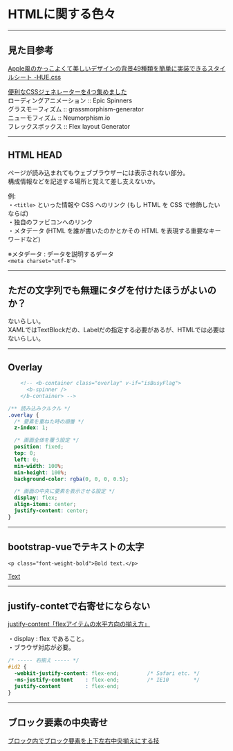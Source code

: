 # HTMLに関する色々

---

## 見た目参考

[Apple風のかっこよくて美しいデザインの背景49種類を簡単に実装できるスタイルシート -HUE.css](https://coliss.com/articles/build-websites/operation/css/gradient-background-hue-css.html)  

[便利なCSSジェネレーターを4つ集めました](https://twitter.com/mndgn_y/status/1471465529571672065)  
ローディングアニメーション :: Epic Spinners  
グラスモーフィズム :: grassmorphism-generator  
ニューモフィズム :: Neumorphism.io  
フレックスボックス :: Flex layout Generator  

---

## HTML HEAD

ページが読み込まれてもウェブブラウザーには表示されない部分。  
構成情報などを記述する場所と覚えて差し支えないか。  

例:  
・`<title>` といった情報や CSS へのリンク (もし HTML を CSS で修飾したいならば)  
・独自のファビコンへのリンク  
・メタデータ (HTML を誰が書いたのかとかその HTML を表現する重要なキーワードなど)  

※メタデータ : データを説明するデータ  
`<meta charset="utf-8">`

---

## ただの文字列でも無理にタグを付けたほうがよいのか？

ないらしい。  
XAMLではTextBlockだの、Labelだの指定する必要があるが、HTMLでは必要はないらしい。  

---

## Overlay

``` html
    <!-- <b-container class="overlay" v-if="isBusyFlag">
      <b-spinner />
    </b-container> -->
```

``` css
/** 読み込みクルクル */
.overlay {
  /* 要素を重ねた時の順番 */
  z-index: 1;

  /* 画面全体を覆う設定 */
  position: fixed;
  top: 0;
  left: 0;
  min-width: 100%;
  min-height: 100%;
  background-color: rgba(0, 0, 0, 0.5);

  /* 画面の中央に要素を表示させる設定 */
  display: flex;
  align-items: center;
  justify-content: center;
}
```

---

## bootstrap-vueでテキストの太字

`<p class="font-weight-bold">Bold text.</p>`

[Text](https://getbootstrap.com/docs/4.1/utilities/text/)  

---

## justify-contetで右寄せにならない

[justify-content「flexアイテムの水平方向の揃え方」](https://web-designer.cman.jp/css_ref/abc_list/justify-content/)  

・display : flex であること。  
・ブラウザ対応が必要。  

``` css
/* ----- 右揃え ----- */
#id2 {
  -webkit-justify-content: flex-end;         /* Safari etc. */
  -ms-justify-content    : flex-end;         /* IE10        */
  justify-content        : flex-end;
}
```

---

## ブロック要素の中央寄せ

[ブロック内でブロック要素を上下左右中央揃えにする技](https://qiita.com/HiromuMasuda0228/items/6a51c2ce24c69c937092)
